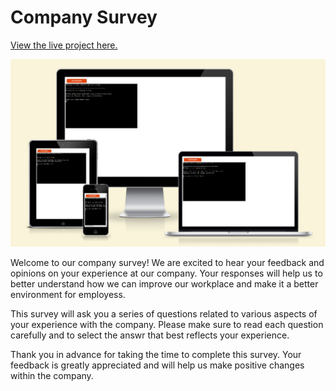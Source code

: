 # Company Survey

[View the live project here.](https://company-survey.herokuapp.com/)

![Screeshot of the site on Am I repsonsive](./assets/images/am-i-responsive.jpg)

Welcome to our company survey! We are excited to hear your feedback and opinions on your experience at our company. Your responses will help us to better understand how we can improve our workplace and make it a better environment for employess.

This survey will ask you a series of questions related to various aspects of your experience with the company. Please make sure to read each question carefully and to select the answr that best reflects your experience. 

Thank you in advance for taking the time to complete this survey. Your feedback is greatly appreciated and will help us make positive changes within the company.
